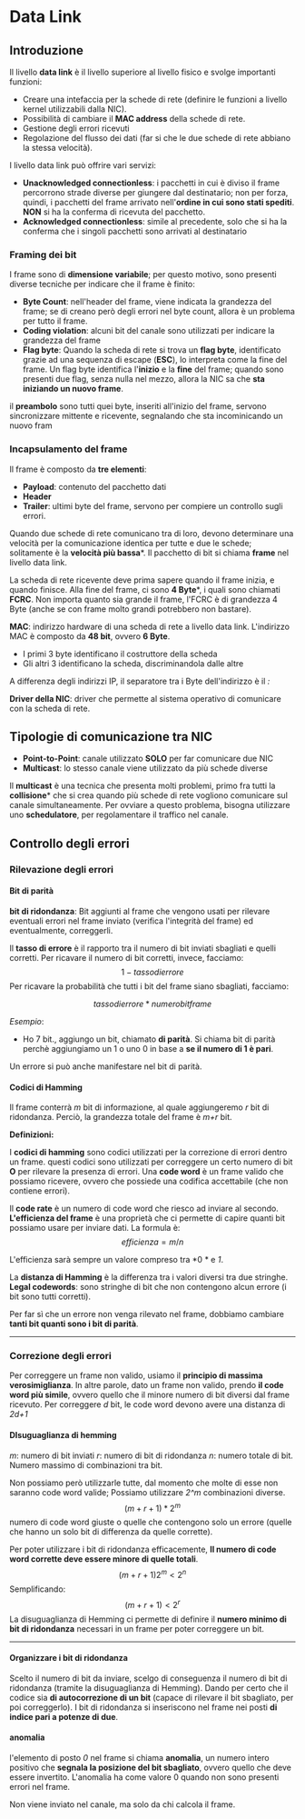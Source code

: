 # Data Link

## Introduzione

Il livello **data link** è il livello superiore al livello fisico e svolge importanti funzioni:
- Creare una intefaccia per la schede di rete (definire le funzioni a livello kernel utilizzabili dalla NIC).
- Possibilità di cambiare il **MAC address** della schede di rete.
- Gestione degli errori ricevuti
- Regolazione del flusso dei dati (far si che le due schede di rete abbiano la stessa velocità).

I livello data link può offrire vari servizi:
- **Unacknowledged connectionless**:  i pacchetti in cui è diviso il frame percorrono strade diverse per giungere dal destinatario; non per forza, quindi, i pacchetti del frame arrivato nell'**ordine in cui sono stati spediti**. **NON** si ha la conferma di ricevuta del pacchetto.
- **Acknowledged connectionless**: simile al precedente, solo che si ha la conferma che i singoli pacchetti sono arrivati al destinatario


### Framing dei bit

I frame sono di **dimensione variabile**; per questo motivo, sono presenti diverse tecniche per indicare che il frame è finito:
- **Byte Count**:  nell'header del frame, viene indicata la grandezza del frame; se di creano però degli errori nel byte count, allora è un problema per tutto il frame.
- **Coding violation**: alcuni bit del canale sono utilizzati per indicare la grandezza del frame
- **Flag byte**: Quando la scheda di rete si trova un **flag byte**, identificato grazie ad una sequenza di escape (**ESC**), lo interpreta come la fine del frame. 
Un flag byte identifica l'**inizio** e la **fine** del frame; quando sono presenti due flag, senza nulla nel mezzo, allora la NIC sa che **sta iniziando un nuovo frame**.

il **preambolo** sono tutti quei byte, inseriti all'inizio del frame, servono sincronizzare mittente e ricevente, segnalando che sta incominicando un nuovo fram

### Incapsulamento del frame
Il frame è composto da  **tre elementi**:
- **Payload**: contenuto del pacchetto dati
- **Header**
- **Trailer**: ultimi byte del frame, servono per compiere un controllo sugli errori.


Quando due schede di rete comunicano tra di loro, devono determinare una velocità per la comunicazione identica per tutte e due le schede; solitamente è la **velocità più bassa***.
Il pacchetto di bit si chiama **frame** nel livello data link.

La scheda di rete ricevente deve prima sapere quando il frame inizia, e quando finisce.
Alla fine del frame, ci sono **4 Byte***, i quali sono chiamati **FCRC**.
Non importa quanto sia grande il frame, l'FCRC è di grandezza 4 Byte (anche se con frame molto grandi potrebbero non bastare).

**MAC**: indirizzo hardware di una scheda di rete a livello data link.
L'indirizzo MAC è composto da **48 bit**, ovvero **6 Byte**.
- I primi 3 byte identificano il costruttore della scheda
- Gli altri 3 identificano la scheda, discriminandola dalle altre

A differenza degli indirizzi IP, il separatore tra i Byte dell'indirizzo è il *:*

**Driver della NIC**: driver che permette al sistema operativo di comunicare con la scheda di rete.

## Tipologie di comunicazione tra NIC

- **Point-to-Point**: canale utilizzato **SOLO** per far comunicare due NIC
- **Multicast**: lo stesso canale viene utilizzato da più schede diverse

Il **multicast** è una tecnica che presenta molti problemi, primo fra tutti la **collisione*** che si crea quando più schede di rete vogliono comunicare sul canale simultaneamente.
Per ovviare a questo problema, bisogna utilizzare uno **schedulatore**, per regolamentare il traffico nel canale.

## Controllo degli errori


### Rilevazione degli errori

#### Bit di parità
**bit di ridondanza**: Bit aggiunti al frame che vengono usati per rilevare eventuali errori nel frame inviato (verifica l'integrità del frame) ed eventualmente, correggerli.

Il **tasso di errore** è il rapporto tra il numero di bit inviati sbagliati e quelli corretti.
Per ricavare il numero di bit corretti, invece, facciamo: $$1-tasso dierrore$$
Per ricavare la probabilità che tutti i bit del frame siano sbagliati, facciamo:

$$ tassodierrore*numerobitframe $$

*Esempio*:
- Ho 7 bit., aggiungo un bit, chiamato **di parità**. Si chiama bit di parità perchè aggiungiamo un 1 o uno 0 in base a **se il numero di 1 è pari**.

Un errore si può anche manifestare nel bit di parità.


#### Codici di Hamming
Il frame conterrà *m* bit di informazione, al quale aggiungeremo *r* bit di ridondanza.
Perciò, la grandezza totale del frame è *m+r* bit.

**Definizioni:**

 I **codici di hamming** sono codici utilizzati per la correzione di errori dentro un frame.
questi codici sono utilizzati per correggere un certo numero di bit **O** per rilevare la presenza di errori.
Una **code word** è un frame valido che possiamo ricevere, ovvero che possiede una codifica accettabile (che non contiene errori).

Il **code rate** è un numero di code word che riesco ad inviare al secondo.
**L'efficienza del frame** è una proprietà che ci permette di capire quanti bit possiamo usare per inviare dati. La formula è:
$$
efficienza=m/n
$$

L'efficienza sarà sempre un valore compreso tra *0 * e *1*.

La **distanza di Hamming** è la differenza tra i valori diversi tra due stringhe.
**Legal codewords**: sono stringhe di bit che non contengono alcun errore (i bit sono tutti corretti). 


Per far sì che un errore non venga rilevato nel frame, dobbiamo cambiare **tanti bit quanti sono i bit di parità**.
***

### Correzione degli errori

Per correggere un frame non valido, usiamo il **principio di massima verosimiglianza**.
In altre parole, dato un frame non valido, prendo **il code word più simile**, ovvero quello che il minore numero di bit diversi dal frame ricevuto.
Per correggere *d* bit, le code word devono avere una distanza di *2d+1*


#### DIsuguaglianza di hemming
*m*: numero di bit inviati
*r*: numero di bit di ridondanza
*n*: numero totale di bit. Numero massimo di combinazioni tra bit.

Non possiamo però utilizzarle tutte, dal momento che molte di esse non saranno code word valide; Possiamo utilizzare *2^m* combinazioni diverse.
$$
(m+r+1)*2^m
$$
numero di code word giuste o quelle che contengono solo un errore (quelle che hanno un solo bit di differenza da quelle corrette).

Per poter utilizzare i bit di ridondanza efficacemente, **Il numero di code word corrette deve essere minore di quelle totali**.
$$
(m+r+1)2^m < 2^n
$$
Semplificando:
$$
(m+r+1)<2^r
$$
La disuguaglianza di Hemming ci permette di definire il **numero minimo di bit di ridondanza** necessari in un frame per poter correggere un bit.

***

#### Organizzare i bit di ridondanza

Scelto il numero di bit da inviare, scelgo di conseguenza il numero di bit di ridondanza (tramite la disuguaglianza di Hemming).
Dando per certo che il codice sia **di autocorrezione di un bit** (capace di rilevare il bit sbagliato, per poi correggerlo).
I bit di ridondanza si inseriscono nel frame nei posti **di indice pari a potenze di due**.

#### anomalia
l'elemento di posto *0* nel frame si chiama **anomalia**, un numero intero positivo che **segnala la posizione del bit sbagliato**, ovvero quello che deve essere invertito.
L'anomalia ha come valore 0 quando non sono presenti errori nel frame.

Non viene inviato nel canale, ma solo da chi calcola il frame.

















